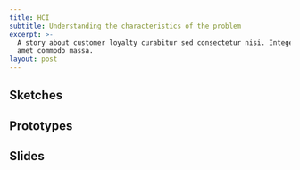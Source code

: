 ```yaml
---
title: HCI
subtitle: Understanding the characteristics of the problem
excerpt: >-
  A story about customer loyalty curabitur sed consectetur nisi. Integer sit
  amet commodo massa.
layout: post
---
```


## Sketches

## Prototypes

## Slides